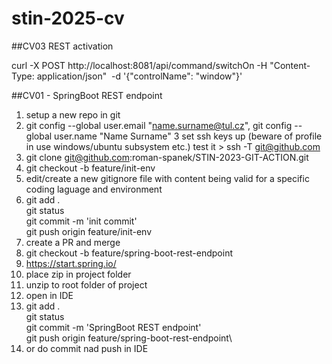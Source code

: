# stin-2025-cv

##CV03 REST activation


curl -X POST http://localhost:8081/api/command/switchOn -H "Content-Type: application/json"  -d '{"controlName": "window"}'

##CV01 - SpringBoot REST endpoint


1. setup a new repo in git
2. git config --global user.email "name.surname@tul.cz", git config --global user.name "Name Surname"
3 set ssh keys up (beware of profile in use windows/ubuntu subsystem etc.)  test it > ssh -T git@github.com
4. git clone git@github.com:roman-spanek/STIN-2023-GIT-ACTION.git
5. git checkout -b feature/init-env
6. edit/create a new gitignore file with content being valid for a specific coding laguage and environment
7.  git add .\
    git status\
    git commit -m 'init commit'\
    git push origin feature/init-env
8. create a PR and merge
9. git checkout -b feature/spring-boot-rest-endpoint
10. https://start.spring.io/
11. place zip in project folder
12. unzip to root folder of project
13. open in IDE
14. git add .\
    git status\
    git commit -m 'SpringBoot REST endpoint'\
    git push origin feature/spring-boot-rest-endpoint\
14. or do commit nad push in IDE
